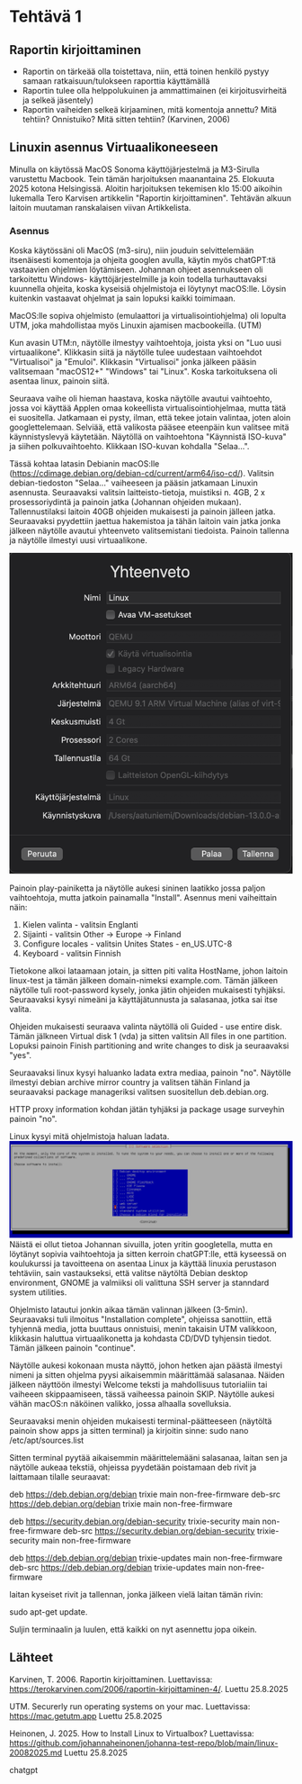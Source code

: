 # Tehtävä 1

## Raportin kirjoittaminen 
  - Raportin on tärkeää olla toistettava, niin, että toinen henkilö pystyy samaan ratkaisuun/tulokseen raporttia käyttämällä
  - Raportin tulee olla helppolukuinen ja ammattimainen (ei kirjoitusvirheitä ja selkeä jäsentely)
  - Raportin vaiheiden selkeä kirjaaminen, mitä komentoja annettu? Mitä tehtiin? Onnistuiko? Mitä sitten tehtiin?
(Karvinen, 2006)

## Linuxin asennus Virtuaalikoneeseen
Minulla on käytössä MacOS Sonoma käyttöjärjestelmä ja M3-Sirulla varustettu Macbook. Tein tämän harjoituksen maanantaina 25. Elokuuta 2025 kotona Helsingissä. Aloitin harjoituksen tekemisen klo 15:00 aikoihin lukemalla Tero Karvisen artikkelin "Raportin kirjoittaminen". Tehtävän alkuun laitoin muutaman ranskalaisen viivan Artikkelista.

### Asennus
Koska käytössäni oli MacOS (m3-siru), niin jouduin selvittelemään itsenäisesti komentoja ja ohjeita googlen avulla, käytin myös chatGPT:tä vastaavien ohjelmien löytämiseen. Johannan ohjeet asennukseen oli tarkoitettu Windows- käyttöjärjestelmille ja koin todella turhauttavaksi kuunnella ohjeita, koska kyseisiä ohjelmistoja ei löytynyt macOS:lle. Löysin kuitenkin vastaavat ohjelmat ja sain lopuksi kaikki toimimaan.

MacOS:lle sopiva ohjelmisto (emulaattori ja virtualisointiohjelma) oli lopulta UTM, joka mahdollistaa myös Linuxin ajamisen macbookeilla. (UTM)

Kun avasin UTM:n, näytölle ilmestyy vaihtoehtoja, joista yksi on "Luo uusi virtuaalikone". Klikkasin siitä ja näytölle tulee uudestaan vaihtoehdot "Virtualisoi" ja "Emuloi". Klikkasin "Virtualisoi" jonka jälkeen pääsin valitsemaan "macOS12+" "Windows" tai "Linux". Koska tarkoituksena oli asentaa linux, painoin siitä.

Seuraava vaihe oli hieman haastava, koska näytölle avautui vaihtoehto, jossa voi käyttää Applen omaa kokeellista virtualisointiohjelmaa, mutta tätä ei suositella. Jatkamaan ei pysty, ilman, että tekee jotain valintaa, joten aloin googlettelemaan. Selviää, että valikosta pääsee eteenpäin kun valitsee mitä käynnistyslevyä käytetään. Näytöllä on vaihtoehtona "Käynnistä ISO-kuva" ja siihen polkuvaihtoehto. Klikkaan  ISO-kuvan kohdalla "Selaa...". 

Tässä kohtaa latasin Debianin macOS:lle (https://cdimage.debian.org/debian-cd/current/arm64/iso-cd/). Valitsin debian-tiedoston "Selaa..." vaiheeseen ja pääsin jatkamaan Linuxin asennusta. Seuraavaksi valitsin laitteisto-tietoja, muistiksi n. 4GB, 2 x prosessoriydintä ja painoin jatka (Johannan ohjeiden mukaan). Tallennustilaksi laitoin 40GB ohjeiden mukaisesti ja painoin jälleen jatka. Seuraavaksi pyydettiin jaettua hakemistoa ja tähän laitoin vain jatka jonka jälkeen näytölle avautui yhteenveto valitsemistani tiedoista. Painoin tallenna ja näytölle ilmestyi uusi virtuaalikone.

![yhteenveto](kuva2.png)

Painoin play-painiketta ja näytölle aukesi sininen laatikko jossa paljon vaihtoehtoja, mutta jatkoin painamalla "Install". Asennus meni vaiheittain näin:
1. Kielen valinta - valitsin Englanti
2. Sijainti - valitsin Other -> Europe -> Finland
3. Configure locales - valitsin Unites States - en_US.UTC-8
4. Keyboard - valitsin Finnish

Tietokone alkoi lataamaan jotain, ja sitten piti valita HostName, johon laitoin linux-test ja tämän jälkeen domain-nimeksi example.com. Tämän jälkeen näytölle tuli root-password kysely, jonka jätin ohjeiden mukaisesti tyhjäksi. Seuraavaksi kysyi nimeäni ja käyttäjätunnusta ja salasanaa, jotka sai itse valita. 

Ohjeiden mukaisesti seuraava valinta näytöllä  oli Guided - use entire disk. Tämän jälkneen Virtual disk 1 (vda) ja sitten valitsin All files in one partition. Lopuksi painoin Finish partitioning and write changes to  disk ja seuraavaksi "yes". 

Seuraavaksi linux kysyi haluanko ladata extra mediaa, painoin "no". Näytölle ilmestyi debian archive mirror country ja valitsen tähän Finland ja seuraavaksi package manageriksi valitsen suositellun deb.debian.org.

HTTP proxy information kohdan jätän tyhjäksi ja package usage surveyhin painoin "no".

Linux kysyi mitä ohjelmistoja haluan ladata.
![valikko](kuva1.png)
Näistä ei ollut tietoa Johannan sivuilla, joten yritin googletella, mutta en löytänyt sopivia vaihtoehtoja ja sitten kerroin chatGPT:lle, että kyseessä on koulukurssi ja tavoitteena on asentaa Linux ja käyttää linuxia perustason tehtäviin, sain vastaukseksi, että valitse näytöltä Debian desktop environment, GNOME ja valmiiksi oli valittuna SSH server ja stanndard system utilities.

Ohjelmisto latautui jonkin aikaa tämän valinnan jälkeen (3-5min). Seuraavaksi tuli ilmoitus "Installation complete", ohjeissa sanottiin, että tyhjennä media, jotta buuttaus onnistuisi, menin takaisin UTM valikkoon, klikkasin haluttua virtuaalikonetta ja kohdasta CD/DVD tyhjensin tiedot. Tämän jälkeen painoin "continue".

Näytölle aukesi kokonaan musta näyttö, johon hetken ajan päästä ilmestyi nimeni ja sitten ohjelma pyysi aikaisemmin määrittämää salasanaa. Näiden jälkeen näyttöön ilmestyi Welcome teksti ja mahdollisuus tutorialiin tai vaiheeen skippaamiseen, tässä vaiheessa painoin SKIP. Näytölle aukesi vähän macOS:n näköinen valikko, jossa alhaalla sovelluksia.

Seuraavaksi menin ohjeiden mukaisesti terminal-päätteeseen (näytöltä painoin show apps ja sitten terminal) ja kirjoitin sinne: sudo nano /etc/apt/sources.list

Sitten terminal pyytää aikaisemmin määrittelemääni salasanaa, laitan sen ja näytölle aukeaa tekstiä, ohjeissa pyydetään poistamaan deb rivit ja laittamaan tilalle seuraavat:


deb https://deb.debian.org/debian trixie main non-free-firmware
deb-src https://deb.debian.org/debian trixie main non-free-firmware

deb https://security.debian.org/debian-security trixie-security main non-free-firmware
deb-src https://security.debian.org/debian-security trixie-security main non-free-firmware

deb https://deb.debian.org/debian trixie-updates main non-free-firmware
deb-src https://deb.debian.org/debian trixie-updates main non-free-firmware

laitan kyseiset rivit ja tallennan, jonka jälkeen vielä laitan tämän rivin:

sudo apt-get update.

Suljin terminaalin ja luulen, että kaikki on nyt asennettu jopa oikein.


## Lähteet
Karvinen, T. 2006. Raportin kirjoittaminen. Luettavissa: https://terokarvinen.com/2006/raportin-kirjoittaminen-4/. Luettu 25.8.2025

UTM. Securerly run operating systems on your mac. Luettavissa: https://mac.getutm.app Luettu 25.8.2025

Heinonen, J. 2025. How to Install Linux to Virtualbox? Luettavissa: https://github.com/johannaheinonen/johanna-test-repo/blob/main/linux-20082025.md Luettu 25.8.2025

chatgpt


